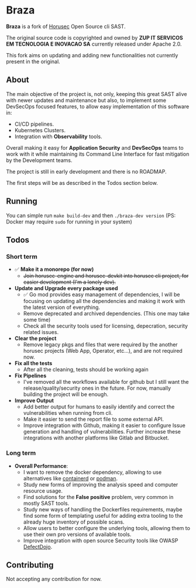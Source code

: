 # Braza

**Braza** is a fork of [Horusec](https://github.com/ZupIT/horusec) Open Source cli SAST.

The original source code is copyrighted and owned by **ZUP IT SERVICOS EM TECNOLOGIA E INOVACAO SA** currently released under Apache 2.0. 

This fork aims on updating and adding new functionalities not currently present in the original.

## About

The main objective of the project is, not only, keeping this great SAST alive with newer updates and maintenance but also, to implement some DevSecOps focused features, to allow easy implementation of this software in:
- CI/CD pipelines.
- Kubernetes Clusters.
- Integration with **Observability** tools.

Overall making it easy for **Application Security** and **DevSecOps** teams to work with it while maintaining its Command Line Interface for fast mitigation by the Development teams.

The project is still in early development and there is no ROADMAP. 

The first steps will be as described in the Todos section below.

## Running

You can simple run ```make build-dev``` and then ```./braza-dev version``` (PS: Docker may require ```sudo``` for running in your system)

## Todos

### Short term
- ✅ **Make it a monorepo (for now)**
    - ~~Join horusec-engine and horusec-devkit into horusec cli project, for easier development (I'm a lonely dev).~~
- **Update and Upgrade every package used**
    - ✅ Go mod provides easy management of dependencies, I will be focusing on updating all the dependencies and making it work with the latest version of everything.
    - Remove deprecated and archived dependencies. (This one may take some time)
    - Check all the security tools used for licensing, depecration, security related issues.
- **Clear the project**
    - Remove legacy pkgs and files that were required by the another horusec projects (Web App, Operator, etc...), and are not required now.
- **Fix all the tests**
    - After all the cleaning, tests should be working again
- **Fix Pipelines**
    - I've removed all the workflows available for github but I still want the release/quality/security ones in the future. For now, manually building the project will be enough.
- **Improve Output**
    - Add better output for humans to easily identify and correct the vulnerabilities when running from cli.
    - Make it easier to send the report file to some external API.
    - Improve integration with Github, making it easier to configure Issue generation and handling of vulnerabilities. Further increase these integrations with another platforms like Gitlab and Bitbucket.

### Long term
- **Overall Performance**:
    - I want to remove the docker dependency, allowing to use alternatives like [containerd](https://containerd.io/) or [podman](https://podman.io).
    - Study new forms of improving the analysis speed and computer resource usage.
    - Find solutions for the **False positive** problem, very common in mostly SAST tools.
    - Study new ways of handling the Dockerfiles requirements, maybe find some form of templating useful for adding extra tooling to the already huge inventory of possible scans.
    - Allow users to better configure the underlying tools, allowing them to use their own pro versions of available tools.
    - Improve integration with open source Security tools like OWASP [DefectDojo](https://www.defectdojo.org/).


## Contributing

Not accepting any contribution for now.

